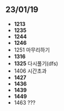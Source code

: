 ## 23/01/19

- **1213**
- **1235**
- **1244**
- **1246**
- 1251 마무리하기
- **1316**
- **1325** 다시풀기(dfs)
- 1406 시간초과
- **1427**
- **1436**
- **1439**
- **1449**
- 1463 ???